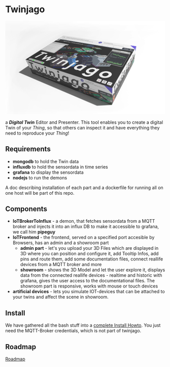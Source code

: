 # Twinjago

![Picture of a game called twinjago](/twinjago_Spiel_07.png)

a **_Digital Twin_** Editor and Presenter.
This tool enables you to create a digital Twin of your _Thing_, 
so that others can inspect it and have everything they need to reproduce your _Thing_!

## Requirements
- **mongodb** to hold the Twin data
- **influxdb** to hold the sensordata in time series
- **grafana** to display the sensordata
- **nodejs** to run the demons

A doc describing installation of each part and a dockerfile for running all on one host will be part of this repo.

## Components

- **IoTBrokerToInflux** - a demon, that fetches sensordata from a MQTT broker and injects it into an influx DB to make it accessible to grafana, we call him **pipeguy**
- **IoTFrontend** - the frontend, served on a specified port accesible by Browsers, has an admin and a showroom part
  + **admin part** - let's you upload your 3D Files which are displayed in 3D where you can position and configure it, add Tooltip Infos, add pins and route them, add some documentation files, connect reallife devices from a MQTT broker and more
  + **showroom** - shows the 3D Model and let the user explore it, displays data from the connected reallife devices - realtime and historic with grafana, gives the user access to the documentational files. The showroom part is responsive, works with mouse or touch devices
- **artificial devices** - lets you simulate IOT-devices that can be attached to your twins and affect the scene in showroom.

## Install

We have gathered all the bash stuff into a [complete Install Howto](complete_INSTALL.md).
You just need the MQTT-Broker credentials, which is not part of twinjago.

## Roadmap
[Roadmap](Roadmap.md)
